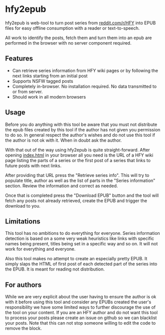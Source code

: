 # hfy2epub

hfy2epub is web-tool to turn post series from [reddit.com/r/HFY](https://www.reddit.com/r/HFY/) into EPUB files for easy offline consumption with a reader or text-to-speech.

All work to identify the posts, fetch them and turn them into an epub are performed in the browser with no server component required.

## Features
* Can retrieve series information from HFY wiki pages or by following the next links starting from an initial post
* Supports NSFW tagged posts
* Completely in-browser. No installation required. No data transmitted to or from server.
* Should work in all modern browsers

## Usage
Before you do anything with this tool be aware that you must not distribute the epub files created by this tool if the author has not given you permission to do so. In general respect the author's wishes and do not use this tool if the author is not ok with it. When in doubt ask the author.

With that out of the way using hfy2epub is quite straight-forward. After opening [index.html](https://hacst.net/hfy2epub/index.html) in your browser all you need is the URL of a HFY wiki page listing the parts of a series or the first post of a series that links to future posts with next links.

After providing that URL press the "Retrieve series info". This will try to populate title, author as well as the list of parts in the "Series information" section. Review the information and correct as needed.

Once that is completed press the "Download EPUB" button and the tool will fetch any posts not already retrieved, create the EPUB and trigger the download to you. 

## Limitations
This tool has no ambitions to do everything for everyone. Series information detection is based on a some very weak heuristics like links with specific names being present, titles being set in a specific way and so on. It will not work for everything and everyone.

Also this tool makes no attempt to create an especially pretty EPUB. It simply slaps the HTML of first post of each detected part of the series into the EPUB. It is meant for reading not distribution.

## For authors
While we are very explicit about the user having to ensure the author is ok with it before using this tool and consider any EPUBs created the user's responsibility we have some limited ways to further discourage the use of the tool on your content. If you are an HFY author and do not want this tool to process your posts please create an issue on github so we can blacklist your posts. Note that this can not stop someone willing to edit the code to remove the block.
